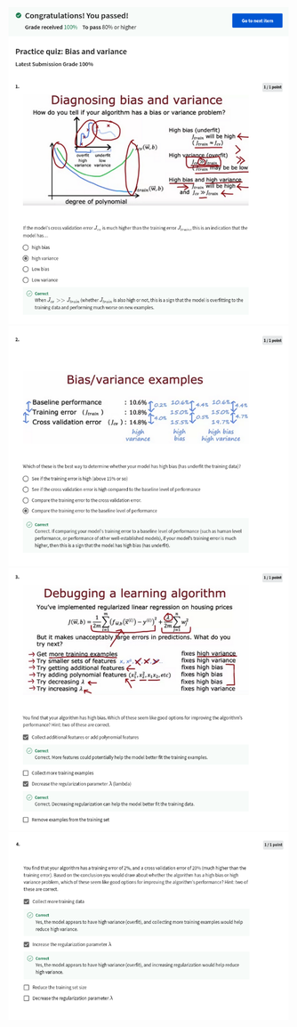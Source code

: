 ![](https://github.com/ratewalamit/Machine-Learning-Andrew-Ng/blob/9d04ab60f2334c9d2915b031a358a629c8403dd0/C2%20-%20Advanced%20Learning%20Algorithms/week3/practice-quiz-bias-and-variance/ss1.png)
![](https://github.com/ratewalamit/Machine-Learning-Andrew-Ng/blob/9d04ab60f2334c9d2915b031a358a629c8403dd0/C2%20-%20Advanced%20Learning%20Algorithms/week3/practice-quiz-bias-and-variance/ss2.png)
![](https://github.com/ratewalamit/Machine-Learning-Andrew-Ng/blob/9d04ab60f2334c9d2915b031a358a629c8403dd0/C2%20-%20Advanced%20Learning%20Algorithms/week3/practice-quiz-bias-and-variance/ss3.png)
![](https://github.com/ratewalamit/Machine-Learning-Andrew-Ng/blob/9d04ab60f2334c9d2915b031a358a629c8403dd0/C2%20-%20Advanced%20Learning%20Algorithms/week3/practice-quiz-bias-and-variance/ss4.png)